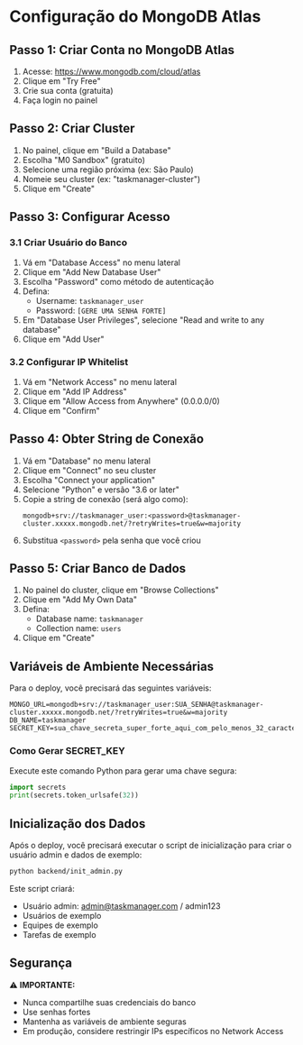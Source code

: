# Configuração do MongoDB Atlas

## Passo 1: Criar Conta no MongoDB Atlas

1. Acesse: https://www.mongodb.com/cloud/atlas
2. Clique em "Try Free"
3. Crie sua conta (gratuita)
4. Faça login no painel

## Passo 2: Criar Cluster

1. No painel, clique em "Build a Database"
2. Escolha "M0 Sandbox" (gratuito)
3. Selecione uma região próxima (ex: São Paulo)
4. Nomeie seu cluster (ex: "taskmanager-cluster")
5. Clique em "Create"

## Passo 3: Configurar Acesso

### 3.1 Criar Usuário do Banco
1. Vá em "Database Access" no menu lateral
2. Clique em "Add New Database User"
3. Escolha "Password" como método de autenticação
4. Defina:
   - Username: `taskmanager_user`
   - Password: `[GERE UMA SENHA FORTE]`
5. Em "Database User Privileges", selecione "Read and write to any database"
6. Clique em "Add User"

### 3.2 Configurar IP Whitelist
1. Vá em "Network Access" no menu lateral
2. Clique em "Add IP Address"
3. Clique em "Allow Access from Anywhere" (0.0.0.0/0)
4. Clique em "Confirm"

## Passo 4: Obter String de Conexão

1. Vá em "Database" no menu lateral
2. Clique em "Connect" no seu cluster
3. Escolha "Connect your application"
4. Selecione "Python" e versão "3.6 or later"
5. Copie a string de conexão (será algo como):
   ```
   mongodb+srv://taskmanager_user:<password>@taskmanager-cluster.xxxxx.mongodb.net/?retryWrites=true&w=majority
   ```
6. Substitua `<password>` pela senha que você criou

## Passo 5: Criar Banco de Dados

1. No painel do cluster, clique em "Browse Collections"
2. Clique em "Add My Own Data"
3. Defina:
   - Database name: `taskmanager`
   - Collection name: `users`
4. Clique em "Create"

## Variáveis de Ambiente Necessárias

Para o deploy, você precisará das seguintes variáveis:

```
MONGO_URL=mongodb+srv://taskmanager_user:SUA_SENHA@taskmanager-cluster.xxxxx.mongodb.net/?retryWrites=true&w=majority
DB_NAME=taskmanager
SECRET_KEY=sua_chave_secreta_super_forte_aqui_com_pelo_menos_32_caracteres
```

### Como Gerar SECRET_KEY

Execute este comando Python para gerar uma chave segura:

```python
import secrets
print(secrets.token_urlsafe(32))
```

## Inicialização dos Dados

Após o deploy, você precisará executar o script de inicialização para criar o usuário admin e dados de exemplo:

```bash
python backend/init_admin.py
```

Este script criará:
- Usuário admin: admin@taskmanager.com / admin123
- Usuários de exemplo
- Equipes de exemplo
- Tarefas de exemplo

## Segurança

⚠️ **IMPORTANTE:**
- Nunca compartilhe suas credenciais do banco
- Use senhas fortes
- Mantenha as variáveis de ambiente seguras
- Em produção, considere restringir IPs específicos no Network Access

